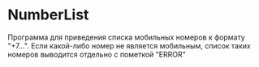 # NumberList
Программа для приведения списка мобильных номеров к формату "+7...". Если какой-либо номер не является мобильным, список таких номеров выводится отдельно с пометкой "ERROR"
